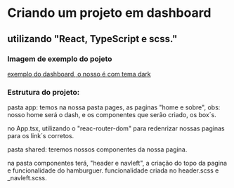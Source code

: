 # Criando um projeto em  dashboard
##  utilizando "React, TypeScript e scss."

### Imagem de exemplo do pojeto

[exemplo do dashboard, o nosso é com tema dark](https://www.figmacrush.com/neolex-figma-premium-ui-kit/)

### Estrutura do projeto:

pasta app:
temos na nossa pasta pages, as paginas "home e sobre", obs: nosso home será o dash,
e os componentes que serão criado, os box´s.

no App.tsx, utilizando o "reac-router-dom" para redenrizar nossas paginas para os link´s corretos.

pasta shared:
teremos nossos componentes da nossa pagina.

na pasta componentes terá, "header e navleft",
a criação do topo da pagina e funcionalidade do hamburguer.
funcionalidade criada no header.scss e _navleft.scss.
